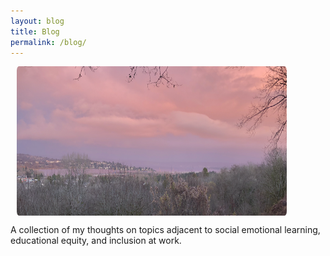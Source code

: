 ```yaml
---
layout: blog
title: Blog
permalink: /blog/
---
```

<img align='center' height='239' width='432' style="padding:0px 10px 0px 10px; border-radius: 3%" src="assets/sky.png"/>


A collection of my thoughts on topics adjacent to social emotional learning, educational equity, and inclusion at work.
